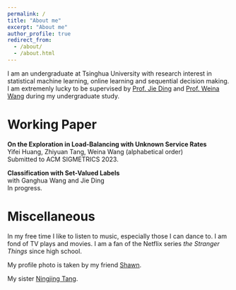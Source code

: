 ```yaml
---
permalink: /
title: "About me"
excerpt: "About me"
author_profile: true
redirect_from: 
  - /about/
  - /about.html
---
```


I am an undergraduate at Tsinghua University with research interest in statistical machine learning, online learning and sequential decision making. I am extremenly lucky to be supervised by [Prof. Jie Ding](jding.org) and [Prof. Weina Wang](http://www.cs.cmu.edu/~weinaw/) during my undergraduate study.

Working Paper
======
**On the Exploration in Load-Balancing with Unknown Service Rates**  
Yifei Huang, Zhiyuan Tang, Weina Wang (alphabetical order)  
Submitted to ACM SIGMETRICS 2023.

**Classification with Set-Valued Labels**  
with Ganghua Wang and Jie Ding  
In progress.

Miscellaneous
======
In my free time I like to listen to music, especially those I can dance to. I am fond of TV plays and movies. I am a fan of the Netflix series *the Stranger Things* since high school.

My profile photo is taken by my friend [Shawn](https://www.linkedin.com/in/zeshengfu/).

My sister [Ningjing Tang](https://ningjingtang.com/).
